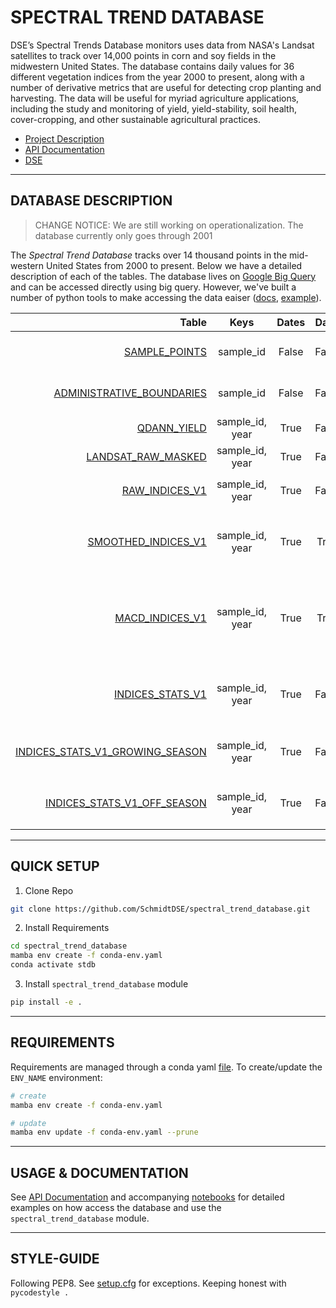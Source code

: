 #  SPECTRAL TREND DATABASE

DSE’s Spectral Trends Database monitors uses data from NASA's Landsat satellites to track over 14,000 points in corn and soy fields in the midwestern United States. The database contains daily values for 36 different vegetation indices from the year 2000 to present, along with a number of derivative metrics that are useful for detecting crop planting and harvesting. The data will be useful for myriad agriculture applications, including the study and monitoring of yield, yield-stability, soil
health, cover-cropping, and other sustainable agricultural practices.


- [Project Description](https://schmidtdse.github.io/spectral_trend_database)
- [API Documentation](https://schmidtdse.github.io/spectral_trend_database/docs)
- [DSE](https://dse.berkeley.edu)

---

## DATABASE DESCRIPTION


> CHANGE NOTICE: We are still working on operationalization. The database currently only goes through 2001

The _Spectral Trend Database_ tracks over 14 thousand points in the mid-western United States from 2000 to present. Below we have a detailed description of each of the tables. The database lives on [Google Big Query](https://cloud.google.com/bigquery/docs) and can be accessed directly using big query.  However, we've built a number of python tools to make accessing the data eaiser ([docs](XXX), [example](XXX)).


| Table | Keys | Dates | Daily | Description |
| ---: | :----: | :----: | :----: | :---- |
|  [SAMPLE_POINTS](https://schmidtdse.github.io/spectral_trend_database/docs/pages/database.html/#sample_points) | sample_id | False | False | location information such as lat, lon and geohashes |
|  [ADMINISTRATIVE_BOUNDARIES](https://schmidtdse.github.io/spectral_trend_database/docs/pages/database.html/#admin_boundaries) | sample_id | False | False | administrative information such as state and county |
|  [QDANN_YIELD](https://schmidtdse.github.io/spectral_trend_database/docs/pages/database.html/#qdann_yield) | sample_id, year | True | False | yield estimations for year |
|  [LANDSAT_RAW_MASKED](https://schmidtdse.github.io/spectral_trend_database/docs/pages/database.html/#masked_landsat) | sample_id, year | True | False | masked landsat band values for year |
|  [RAW_INDICES_V1](https://schmidtdse.github.io/spectral_trend_database/docs/pages/database.html/#raw_indices) | sample_id, year | True | False | spectral indices built from `LANDSAT_RAW_MASKED`|
|  [SMOOTHED_INDICES_V1](https://schmidtdse.github.io/spectral_trend_database/docs/pages/database.html/#indices) | sample_id, year | True | True | interpolated and smoothed daily values for indices contained in `RAW_INDICES_V1` |
|  [MACD_INDICES_V1](https://schmidtdse.github.io/spectral_trend_database/docs/pages/database.html/#macd) | sample_id, year | True | True |  additional indices dervived from `SMOOTHED_INDICES_V1` whose values are useful for detecting cover-croping and green-up dates |
|  [INDICES_STATS_V1](https://schmidtdse.github.io/spectral_trend_database/docs/pages/database.html/#indices_stats) | sample_id, year | True | False | statistical (min, max, mean, median, skew, kurtosis) aggregation of `SMOOTHED_INDICES_V1` |
|  [INDICES_STATS_V1_GROWING_SEASON](https://schmidtdse.github.io/spectral_trend_database/docs/pages/database.html/#indices_stats) | sample_id, year | True | False | same as `INDICES_STATS_V1` but restricted to the "growing season" |
|  [INDICES_STATS_V1_OFF_SEASON](https://schmidtdse.github.io/spectral_trend_database/docs/pages/database.html/#indices_stats) | sample_id, year | True | False | same as `INDICES_STATS_V1` but restricted to the "off season"|

---

## QUICK SETUP

<!-- start_setup -->
1. Clone Repo

```bash
git clone https://github.com/SchmidtDSE/spectral_trend_database.git
```
2. Install Requirements

```bash
cd spectral_trend_database
mamba env create -f conda-env.yaml
conda activate stdb
```

3. Install `spectral_trend_database` module

```bash
pip install -e .
```
<!-- end_setup -->

---

## REQUIREMENTS

Requirements are managed through a conda yaml [file](./conda-env.yaml). To create/update the `ENV_NAME` environment:

```bash
# create
mamba env create -f conda-env.yaml

# update
mamba env update -f conda-env.yaml --prune
```

---

## USAGE & DOCUMENTATION

See [API Documentation](https://schmidtdse.github.io/spectral_trend_database/docs)
and accompanying [notebooks](https://github.com/SchmidtDSE/spectral_trend_database/tree/feat/apidocs/nb/public)
for detailed examples on how access the database and use the `spectral_trend_database` module.

--- 

## STYLE-GUIDE

Following PEP8. See [setup.cfg](./setup.cfg) for exceptions. Keeping honest with `pycodestyle .`


